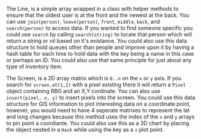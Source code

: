 The Line, is a simple array wrapped in a class with helper methods to ensure that the oldest user is at the front and the newest at the back. You can use `join(person)`, `leave(person)`, `front`, `middle`, `back`, and `search(person)` to access data. If you wanted to find someone specific you could use `search` by calling `search(string)` to locate that person which will return a string or nil based on it's existance. You could also use this data structure to hold queues other than people and improve upon it by having a hash table for each time to hold data with the key being a name in this case or perhaps an ID. You could also use that same principle for just about any type of inventory item.

The Screen, is a 2D array matrix which is `0..n` on the `x` or `y` axis. If you search for `screen.at(1,1)` with a pixel existing there it will return a `Pixel` object containing RBG and an X,Y cordinate. You can also use `insert(pixel, x, y)` to insert pixels into the screen. You could use this data structure for GIS information to plot interesting data on a coordinate point, however, you would need to have 4 seperate matrixes to represent the lat and long changes because this method uses the index of the `x` and `y` arrays to pin point a coordiante. You could also use this as a 3D chart by placing the object nested in a `Hash` while using the key as a `z` plot point.